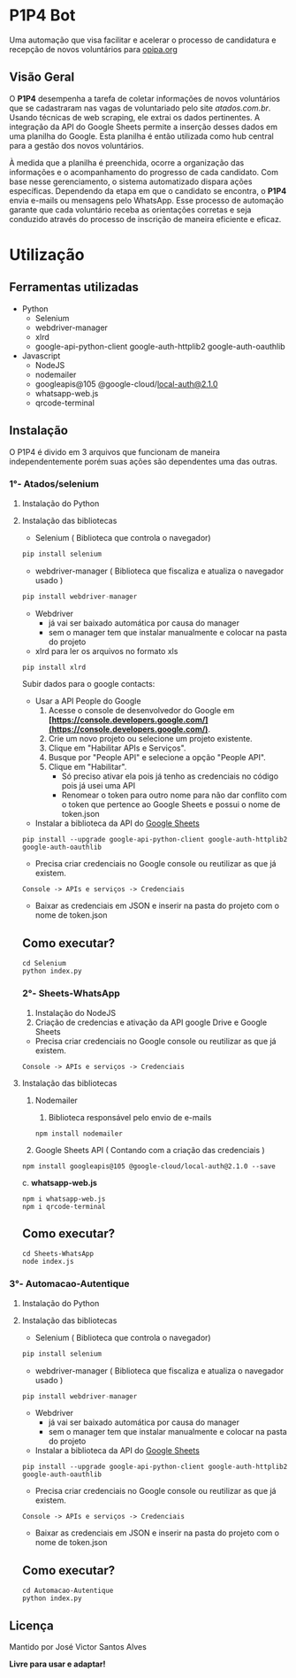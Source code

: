 # P1P4 Bot

Uma automação que visa facilitar e acelerar o processo de candidatura e recepção de novos voluntários para [opipa.org](https://opipa.org)

## Visão Geral

O **P1P4** desempenha a tarefa de coletar informações de novos voluntários que se cadastraram nas vagas de voluntariado pelo site *atados.com.br*. Usando técnicas de web scraping, ele extrai os dados pertinentes. A integração da API do Google Sheets permite a inserção desses dados em uma planilha do Google. Esta planilha é então utilizada como hub central para a gestão dos novos voluntários.

À medida que a planilha é preenchida, ocorre a organização das informações e o acompanhamento do progresso de cada candidato. Com base nesse gerenciamento, o sistema automatizado dispara ações específicas. Dependendo da etapa em que o candidato se encontra, o **P1P4** envia e-mails ou mensagens pelo WhatsApp. Esse processo de automação garante que cada voluntário receba as orientações corretas e seja conduzido através do processo de inscrição de maneira eficiente e eficaz.

# Utilização

## Ferramentas utilizadas

- Python
    - Selenium
    - webdriver-manager
    - xlrd
    - google-api-python-client google-auth-httplib2 google-auth-oauthlib
- Javascript
    - NodeJS
    - nodemailer
    - googleapis@105 @google-cloud/local-auth@2.1.0
    - whatsapp-web.js
    - qrcode-terminal

## Instalação

O P1P4 é divido em 3 arquivos que funcionam de maneira independentemente porém suas ações são dependentes uma das outras.

### 1°- Atados/selenium

1. Instalação do Python
2. Instalação das bibliotecas
    - Selenium ( Biblioteca que controla o navegador)
    
    ```jsx
    pip install selenium
    ```
    
    - webdriver-manager ( Biblioteca que fiscaliza e atualiza o navegador usado )
    
    ```jsx
    pip install webdriver-manager
    ```
    
    - Webdriver
        - já vai ser baixado automática por causa do manager
        - sem o manager tem que instalar manualmente e colocar na pasta do projeto
    - xlrd para ler os arquivos no formato xls
    
    ```jsx
    pip install xlrd
    ```
    
    Subir dados para o google contacts:
    
    - Usar a API People do Google
        1. Acesse o console de desenvolvedor do Google em **[https://console.developers.google.com/](https://console.developers.google.com/)**.
        2. Crie um novo projeto ou selecione um projeto existente.
        3. Clique em "Habilitar APIs e Serviços".
        4. Busque por "People API" e selecione a opção "People API".
        5. Clique em "Habilitar".
            - Só preciso ativar ela pois já tenho as credenciais no código pois já usei uma API
            - Renomear o token para outro nome para não dar conflito com o token que pertence ao Google Sheets e possui o nome de token.json
    - Instalar a biblioteca da API do [Google Sheets](https://github.com/VitorAlvess/Automacao-KolibriStudio/blob/main/console.cloud.google.com/apis/api/sheets.googleapis.com)
    
    ```
    pip install --upgrade google-api-python-client google-auth-httplib2 google-auth-oauthlib
    ```
    
    - Precisa criar credenciais no Google console ou reutilizar as que já existem.
    
    ```
    Console -> APIs e serviços -> Credenciais
    ```
    
    - Baixar as credenciais em JSON e inserir na pasta do projeto com o nome de token.json
    
    ## Como executar?
    
    ```
    cd Selenium
    python index.py
    ```
    
    ### 2°- Sheets-WhatsApp
    
    1. Instalação do NodeJS
    2. Criação de credencias e ativação da API google Drive e Google Sheets
    - Precisa criar credenciais no Google console ou reutilizar as que já existem.
    
    ```
    Console -> APIs e serviços -> Credenciais
    ```
    
3. Instalação das bibliotecas
    1. Nodemailer
        1. Biblioteca responsável pelo envio de e-mails
        
        ```
        npm install nodemailer
        ```
        
    2. Google Sheets API ( Contando com a criação das credenciais )
    
    ```
    npm install googleapis@105 @google-cloud/local-auth@2.1.0 --save
    ```
    
    c. ****whatsapp-web.js****
    
    ```
    npm i whatsapp-web.js
    npm i qrcode-terminal
    ```
    
    ## Como executar?
    
    ```
    cd Sheets-WhatsApp
    node index.js
    ```
    

### 3°- Automacao-Autentique

1. Instalação do Python
2. Instalação das bibliotecas
    - Selenium ( Biblioteca que controla o navegador)
    
    ```jsx
    pip install selenium
    ```
    
    - webdriver-manager ( Biblioteca que fiscaliza e atualiza o navegador usado )
    
    ```jsx
    pip install webdriver-manager
    ```
    
    - Webdriver
        - já vai ser baixado automática por causa do manager
        - sem o manager tem que instalar manualmente e colocar na pasta do projeto
    - Instalar a biblioteca da API do [Google Sheets](https://github.com/VitorAlvess/Automacao-KolibriStudio/blob/main/console.cloud.google.com/apis/api/sheets.googleapis.com)
    
    ```
    pip install --upgrade google-api-python-client google-auth-httplib2 google-auth-oauthlib
    ```
    
    - Precisa criar credenciais no Google console ou reutilizar as que já existem.
    
    ```
    Console -> APIs e serviços -> Credenciais
    ```
    
    - Baixar as credenciais em JSON e inserir na pasta do projeto com o nome de token.json
    
    ## Como executar?
    
    ```
    cd Automacao-Autentique
    python index.py
    ```
    

## Licença

Mantido por José Victor Santos Alves

**Livre para usar e adaptar!**
